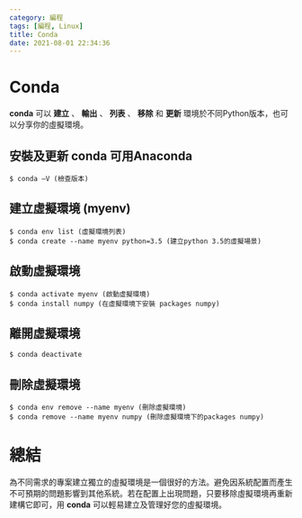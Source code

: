 ```yaml
---
category: 編程 
tags: [編程, Linux]
title: Conda
date: 2021-08-01 22:34:36
---
```


# Conda

**conda** 可以 **建立** 、 **輸出** 、 **列表** 、 **移除** 和 **更新** 環境於不同Python版本，也可以分享你的虛擬環境。

## 安裝及更新 conda 可用**Anaconda**
```
$ conda –V (檢查版本)
```
## 建立虛擬環境 (myenv)

```
$ conda env list (虛擬環境列表)
$ conda create --name myenv python=3.5 (建立python 3.5的虛擬場景)
```
## 啟動虛擬環境

```
$ conda activate myenv (啟動虛擬環境)
$ conda install numpy (在虛擬環境下安裝 packages numpy)
```
## 離開虛擬環境

```
$ conda deactivate
```
## 刪除虛擬環境

```
$ conda env remove --name myenv (刪除虛擬環境)
$ conda remove --name myenv numpy (刪除虛擬環境下的packages numpy)
```
# 總結
為不同需求的專案建立獨立的虛擬環境是一個很好的方法。避免因系統配置而產生不可預期的問題影響到其他系統。若在配置上出現問題，只要移除虛擬環境再重新建構它即可，用 **conda** 可以輕易建立及管理好您的虛擬環境。